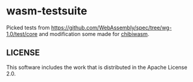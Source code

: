 # wasm-testsuite
Picked tests from https://github.com/WebAssembly/spec/tree/wg-1.0/test/core and modification some made for [chibiwasm](https://github.com/skanehira/chibiwasm).

## LICENSE
This software includes the work that is distributed in the Apache License 2.0.

